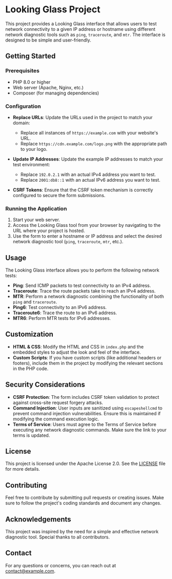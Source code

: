 # Looking Glass Project

This project provides a Looking Glass interface that allows users to test network connectivity to a given IP address or hostname using different network diagnostic tools such as `ping`, `traceroute`, and `mtr`. The interface is designed to be simple and user-friendly.

## Getting Started

### Prerequisites

- PHP 8.0 or higher
- Web server (Apache, Nginx, etc.)
- Composer (for managing dependencies)

### Configuration

- **Replace URLs**: Update the URLs used in the project to match your domain:

  - Replace all instances of `https://example.com` with your website's URL.
  - Replace `https://cdn.example.com/logo.png` with the appropriate path to your logo.

- **Update IP Addresses**: Update the example IP addresses to match your test environment:

  - Replace `192.0.2.1` with an actual IPv4 address you want to test.
  - Replace `2001:db8::1` with an actual IPv6 address you want to test.

- **CSRF Tokens**: Ensure that the CSRF token mechanism is correctly configured to secure the form submissions.

### Running the Application

1. Start your web server.
2. Access the Looking Glass tool from your browser by navigating to the URL where your project is hosted.
3. Use the form to enter a hostname or IP address and select the desired network diagnostic tool (`ping`, `traceroute`, `mtr`, etc.).

## Usage

The Looking Glass interface allows you to perform the following network tests:

- **Ping**: Send ICMP packets to test connectivity to an IPv4 address.
- **Traceroute**: Trace the route packets take to reach an IPv4 address.
- **MTR**: Perform a network diagnostic combining the functionality of both `ping` and `traceroute`.
- **Ping6**: Test connectivity to an IPv6 address.
- **Traceroute6**: Trace the route to an IPv6 address.
- **MTR6**: Perform MTR tests for IPv6 addresses.

## Customization

- **HTML & CSS**: Modify the HTML and CSS in `index.php` and the embedded styles to adjust the look and feel of the interface.
- **Custom Scripts**: If you have custom scripts (like additional headers or footers), include them in the project by modifying the relevant sections in the PHP code.

## Security Considerations

- **CSRF Protection**: The form includes CSRF token validation to protect against cross-site request forgery attacks.
- **Command Injection**: User inputs are sanitized using `escapeshellcmd` to prevent command injection vulnerabilities. Ensure this is maintained if modifying the command execution logic.
- **Terms of Service**: Users must agree to the Terms of Service before executing any network diagnostic commands. Make sure the link to your terms is updated.

## License

This project is licensed under the Apache License 2.0. See the [LICENSE](http://www.apache.org/licenses/LICENSE-2.0) file for more details.

## Contributing

Feel free to contribute by submitting pull requests or creating issues. Make sure to follow the project's coding standards and document any changes.

## Acknowledgements

This project was inspired by the need for a simple and effective network diagnostic tool. Special thanks to all contributors.

## Contact

For any questions or concerns, you can reach out at [contact@example.com](mailto\:contact@example.com).

